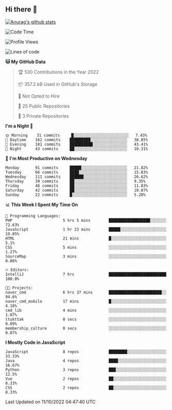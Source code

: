 ## Hi there 👋

[![Anurag's github stats](https://github-readme-stats.vercel.app/api?username=Songwonseok)](https://github.com/anuraghazra/github-readme-stats)



<!--START_SECTION:waka-->
![Code Time](http://img.shields.io/badge/Code%20Time-1%2C797%20hrs%2024%20mins-blue)

![Profile Views](http://img.shields.io/badge/Profile%20Views-6-blue)

![Lines of code](https://img.shields.io/badge/From%20Hello%20World%20I%27ve%20Written-3%20Million%20lines%20of%20code-blue)

**🐱 My GitHub Data** 

> 🏆 530 Contributions in the Year 2022
 > 
> 📦 357.2 kB Used in GitHub's Storage 
 > 
> 🚫 Not Opted to Hire
 > 
> 📜 25 Public Repositories 
 > 
> 🔑 3 Private Repositories  
 > 
**I'm a Night 🦉** 

```text
🌞 Morning    31 commits     █░░░░░░░░░░░░░░░░░░░░░░░░   7.43% 
🌆 Daytime    162 commits    █████████░░░░░░░░░░░░░░░░   38.85% 
🌃 Evening    181 commits    ██████████░░░░░░░░░░░░░░░   43.41% 
🌙 Night      43 commits     ██░░░░░░░░░░░░░░░░░░░░░░░   10.31%

```
📅 **I'm Most Productive on Wednesday** 

```text
Monday       91 commits     █████░░░░░░░░░░░░░░░░░░░░   21.82% 
Tuesday      66 commits     ████░░░░░░░░░░░░░░░░░░░░░   15.83% 
Wednesday    111 commits    ██████░░░░░░░░░░░░░░░░░░░   26.62% 
Thursday     39 commits     ██░░░░░░░░░░░░░░░░░░░░░░░   9.35% 
Friday       46 commits     ██░░░░░░░░░░░░░░░░░░░░░░░   11.03% 
Saturday     42 commits     ██░░░░░░░░░░░░░░░░░░░░░░░   10.07% 
Sunday       22 commits     █░░░░░░░░░░░░░░░░░░░░░░░░   5.28%

```


📊 **This Week I Spent My Time On** 

```text
💬 Programming Languages: 
PHP                      5 hrs 5 mins        ██████████████████░░░░░░░   72.63% 
JavaScript               1 hr 23 mins        █████░░░░░░░░░░░░░░░░░░░░   19.85% 
HTML                     21 mins             █░░░░░░░░░░░░░░░░░░░░░░░░   5.1% 
CSS                      5 mins              ░░░░░░░░░░░░░░░░░░░░░░░░░   1.27% 
SourceMap                3 mins              ░░░░░░░░░░░░░░░░░░░░░░░░░   0.86%

🔥 Editors: 
IntelliJ                 7 hrs               █████████████████████████   100.0%

🐱‍💻 Projects: 
naver_cmd                6 hrs 37 mins       ███████████████████████░░   94.6% 
naver_cmd_mobile         17 mins             █░░░░░░░░░░░░░░░░░░░░░░░░   4.18% 
cmd_lib                  4 mins              ░░░░░░░░░░░░░░░░░░░░░░░░░   1.07% 
ttukttak                 0 secs              ░░░░░░░░░░░░░░░░░░░░░░░░░   0.09% 
membership_culture       0 secs              ░░░░░░░░░░░░░░░░░░░░░░░░░   0.07%

```

**I Mostly Code in JavaScript** 

```text
JavaScript               8 repos             ████████░░░░░░░░░░░░░░░░░   33.33% 
Java                     4 repos             ████░░░░░░░░░░░░░░░░░░░░░   16.67% 
Python                   3 repos             ███░░░░░░░░░░░░░░░░░░░░░░   12.5% 
Vue                      2 repos             ██░░░░░░░░░░░░░░░░░░░░░░░   8.33% 
CSS                      2 repos             ██░░░░░░░░░░░░░░░░░░░░░░░   8.33%

```



 Last Updated on 11/10/2022 04:47:40 UTC
<!--END_SECTION:waka-->
